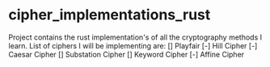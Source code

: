 # cipher_implementations_rust

Project contains the rust implementation's of all the cryptography methods I learn.
List of ciphers I will be implementing are:
[] Playfair
[-] Hill Cipher
[-] Caesar Cipher
[] Substation Cipher
[] Keyword Cipher
[-] Affine Cipher
